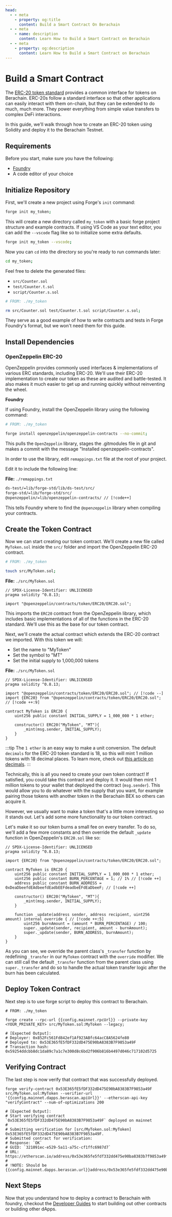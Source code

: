 ```yaml
---
head:
  - - meta
    - property: og:title
      content: Build a Smart Contract On Berachain
  - - meta
    - name: description
      content: Learn How to Build a Smart Contract on Berachain
  - - meta
    - property: og:description
      content: Learn How to Build a Smart Contract on Berachain
---
```


<script setup>
  import config from '@berachain/config/constants.json';
</script>

# Build a Smart Contract

The [ERC-20 token standard](https://ethereum.org/en/developers/docs/standards/tokens/erc-20/) provides a common interface for tokens on Berachain. ERC-20s follow a standard interface so that other applications can easily interact with them on-chain, but they can be extended to do much, much more. They power everything from simple value transfers to complex DeFi interactions.

In this guide, we'll walk through how to create an ERC-20 token using Solidity and deploy it to the Berachain Testnet.

## Requirements

Before you start, make sure you have the following:

- [Foundry](https://github.com/foundry-rs/foundry)
- A code editor of your choice

## Initialize Repository

First, we'll create a new project using Forge's `init` command:

```bash
forge init my_token;
```

This will create a new directory called `my_token` with a basic forge project structure and example contracts. If using VS Code as your text editor, you can add the `--vscode` flag like so to initialize some extra defaults.

```bash
forge init my_token --vscode;
```

Now you can `cd` into the directory so you're ready to run commands later:

```bash
cd my_token;
```

Feel free to delete the generated files:

- `src/Counter.sol`
- `test/Counter.t.sol`
- `script/Counter.s.sol`

```bash
# FROM: ./my_token

rm src/Counter.sol test/Counter.t.sol script/Counter.s.sol;
```

They serve as a good example of how to write contracts and tests in Forge Foundry's format, but we won't need them for this guide.

## Install Dependencies

### OpenZeppelin ERC-20

OpenZeppelin provides commonly used interfaces & implementations of various ERC standards, including ERC-20. We'll use their ERC-20 implementation to create our token as these are audited and battle-tested. It also makes it much easier to get up and running quickly without reinventing the wheel.

**Foundry**

If using Foundry, install the OpenZeppelin library using the following command:

```bash
# FROM: ./my_token

forge install openzeppelin/openzeppelin-contracts --no-commit;
```

This pulls the `OpenZeppelin` library, stages the .gitmodules file in git and makes a commit with the message "Installed openzeppelin-contracts".

In order to use the library, edit `remappings.txt` file at the root of your project.

Edit it to include the following line:

**File:** `./remappings.txt`

```txt
ds-test/=lib/forge-std/lib/ds-test/src/
forge-std/=lib/forge-std/src/
@openzeppelin/=lib/openzeppelin-contracts/ // [!code++]
```

This tells Foundry where to find the `@openzeppelin` library when compiling your contracts.

## Create the Token Contract

Now we can start creating our token contract. We'll create a new file called `MyToken.sol` inside the `src/` folder and import the OpenZeppelin ERC-20 contract.

```bash
# FROM: ./my_token

touch src/MyToken.sol;
```

**File:** `./src/MyToken.sol`

```solidity
// SPDX-License-Identifier: UNLICENSED
pragma solidity ^0.8.13;

import "@openzeppelin/contracts/token/ERC20/ERC20.sol";
```

This imports the `ERC20` contract from the OpenZeppelin library, which includes basic implementations of all of the functions in the ERC-20 standard. We'll use this as the base for our token contract.

Next, we'll create the actual contract which extends the ERC-20 contract we imported.
With this token we will:

- Set the name to "MyToken"
- Set the symbol to "MT"
- Set the initial supply to 1,000,000 tokens

**File:** `./src/MyToken.sol`

```solidity
// SPDX-License-Identifier: UNLICENSED
pragma solidity ^0.8.13;

import "@openzeppelin/contracts/token/ERC20/ERC20.sol"; // [!code --]
import {ERC20} from "@openzeppelin/contracts/token/ERC20/ERC20.sol"; // [!code ++:9]

contract MyToken is ERC20 {
    uint256 public constant INITIAL_SUPPLY = 1_000_000 * 1 ether;

    constructor() ERC20("MyToken", "MT"){
        _mint(msg.sender, INITIAL_SUPPLY);
    }
}
```

:::tip
The `1 ether` is an easy way to make a unit conversion. The default `decimals` for the ERC-20 token standard is 18, so this will mint 1 million tokens with 18 decimal places. To learn more, check out [this article on decimals](https://docs.openzeppelin.com/contracts/3.x/erc20#a-note-on-decimals).
:::

Technically, this is all you need to create your own token contract! If satisfied, you could take this contract and deploy it. It would then mint 1 million tokens to your wallet that deployed the contract (`msg.sender`). This would allow you to do whatever with the supply that you want, for example pairing those tokens with another token in the Berachain BEX so others can acquire it.

However, we usually want to make a token that's a little more interesting so it stands out. Let's add some more functionality to our token contract.

Let's make it so our token burns a small fee on every transfer. To do so, we'll add a few more constants and then override the default `_update` function in OpenZeppelin's `ERC20.sol` like so:

```solidity
// SPDX-License-Identifier: UNLICENSED
pragma solidity ^0.8.13;

import {ERC20} from "@openzeppelin/contracts/token/ERC20/ERC20.sol";

contract MyToken is ERC20 {
    uint256 public constant INITIAL_SUPPLY = 1_000_000 * 1 ether;
    uint256 public constant BURN_PERCENTAGE = 1; // 1% // [!code ++]
    address public constant BURN_ADDRESS = 0xDeaDbeefdEAdbeefdEadbEEFdeadbeEFdEaDbeeF; // [!code ++]

    constructor() ERC20("MyToken", "MT"){
        _mint(msg.sender, INITIAL_SUPPLY);
    }

    function _update(address sender, address recipient, uint256 amount) internal override { // [!code ++:5]
        uint256 burnAmount = (amount * BURN_PERCENTAGE) / 100;
        super._update(sender, recipient, amount - burnAmount);
        super._update(sender, BURN_ADDRESS, burnAmount);
    }
}
```

As you can see, we override the parent class's `_transfer` function by redefining `_transfer` in our `MyToken` contract with the `override` modifier. We can still call the default `_transfer` function from the parent class using `super._transfer` and do so to handle the actual token transfer logic after the burn has been calculated.

## Deploy Token Contract

Next step is to use forge script to deploy this contract to Berachain.

```bash-vue
# FROM: ./my_token

forge create --rpc-url {{config.mainnet.rpcUrl}} --private-key <YOUR_PRIVATE_KEY> src/MyToken.sol:MyToken --legacy;

# [Expected Output]:
# Deployer: 0x852Fc561Fd842ef1Af923ABfc64acC8A5624fe80
# Deployed to: 0x53E365fE5fDF332dD475E90bA8383B7F9853a49F
# Transaction hash: 0x59254ddcbb8dc1da89c7a1c7e300d8c6bd2f906b816b4497d046c717102d5725
```

## Verifying Contract

The last step is now verify that contract that was successfully deployed.

```bash-vue
forge verify-contract 0x53E365fE5fDF332dD475E90bA8383B7F9853a49F src/MyToken.sol:MyToken --verifier-url '{{config.mainnet.dapps.berascan.apiUrl}}' --etherscan-api-key "verifyContract" --num-of-optimizations 200

# [Expected Output]:
# Start verifying contract `0x53E365fE5fDF332dD475E90bA8383B7F9853a49F` deployed on mainnet
#
# Submitting verification for [src/MyToken.sol:MyToken] 0x53E365fE5fDF332dD475E90bA8383B7F9853a49F.
# Submitted contract for verification:
# Response: `OK`
# GUID: `321091ec-e529-5a11-a75c-cf1ffc6987d7`
# URL: https://etherscan.io/address/0x53e365fe5fdf332dd475e90ba8383b7f9853a49f
#
# !NOTE: Should be {{config.mainnet.dapps.berascan.url}}address/0x53e365fe5fdf332dd475e90ba8383b7f9853a49f
```

## Next Steps

Now that you understand how to deploy a contract to Berachain with foundry, checkout the [Developer Guides](/developers/guides/community-guides) to start building out other contracts or building other dApps.
